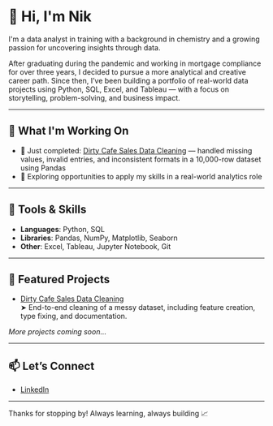 # 👋 Hi, I'm Nik

I'm a data analyst in training with a background in chemistry and a growing passion for uncovering insights through data.

After graduating during the pandemic and working in mortgage compliance for over three years, I decided to pursue a more analytical and creative career path. Since then, I’ve been building a portfolio of real-world data projects using Python, SQL, Excel, and Tableau — with a focus on storytelling, problem-solving, and business impact.

---

## 🚀 What I'm Working On

- 🧹 Just completed: [Dirty Cafe Sales Data Cleaning](https://github.com/nikcodespy/dirty_cafe_data_cleaning) — handled missing values, invalid entries, and inconsistent formats in a 10,000-row dataset using Pandas
- 💼 Exploring opportunities to apply my skills in a real-world analytics role

---

## 🧰 Tools & Skills

- **Languages**: Python, SQL  
- **Libraries**: Pandas, NumPy, Matplotlib, Seaborn  
- **Other**: Excel, Tableau, Jupyter Notebook, Git

---

## 📂 Featured Projects

- [Dirty Cafe Sales Data Cleaning](https://github.com/nikcodespy/dirty_cafe_data_cleaning)  
  ➤ End-to-end cleaning of a messy dataset, including feature creation, type fixing, and documentation.

*More projects coming soon…*

---

## 📫 Let’s Connect

- [LinkedIn](https://www.linkedin.com/in/your-linkedin-here)

---

Thanks for stopping by! Always learning, always building 📈

